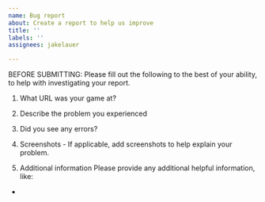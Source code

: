 ```yaml
---
name: Bug report
about: Create a report to help us improve
title: ''
labels: ''
assignees: jakelauer

---
```


BEFORE SUBMITTING:
Please fill out the following to the best of your ability, to help with investigating your report.

1. What URL was your game at?

2. Describe the problem you experienced

3. Did you see any errors?

4. Screenshots - If applicable, add screenshots to help explain your problem.

5. Additional information
Please provide any additional helpful information, like:
-
